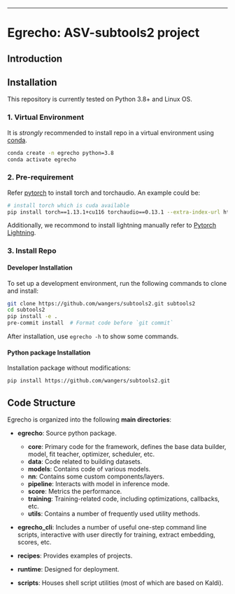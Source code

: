 

-------------------------------------------------------------------------------------------------------------------------------------------------------
# Egrecho: ASV-subtools2 project


## Introduction

## Installation

This repository is currently tested on Python 3.8+ and Linux OS.

### 1. Virtual Environment

It is *strongly* recommended to install repo in a virtual environment using [conda](https://www.anaconda.com/).
```bash
conda create -n egrecho python=3.8
conda activate egrecho
```

### 2. Pre-requirement
Refer [pytorch](https://pytorch.org/) to install torch and torchaudio. An example could be:

```bash
# install torch which is cuda available
pip install torch==1.13.1+cu116 torchaudio==0.13.1 --extra-index-url https://download.pytorch.org/whl/cu116
```
Additionally, we recommond to install
lightning manually refer to [Pytorch Lightning](https://github.com/Lightning-AI/pytorch-lightning).

### 3. Install Repo
#### Developer Installation

To set up a development environment, run the following commands to clone and install:

```bash
git clone https://github.com/wangers/subtools2.git subtools2
cd subtools2
pip install -e .
pre-commit install  # Format code before `git commit`
```
After installation, use `egrecho -h` to show some commands.
#### Python package Installation

Installation package without modifications:

```bash
pip install https://github.com/wangers/subtools2.git
```
## Code Structure
Egrecho is organized into the following **main directories**:
+ **egrecho**: Source python package.

    + **core**: Primary code for the framework, defines the base data builder, model, fit teacher, optimizer, scheduler, etc.
    + **data**: Code related to building datasets.
    + **models**: Contains code of various models.
    + **nn**: Contains some custom components/layers.
    + **pipeline**: Interacts with model in inference mode.
    + **score**: Metrics the performance.
    + **training**: Training-related code, including optimizations, callbacks, etc.
    + **utils**: Contains a number of frequently used utility methods.

+ **egrecho_cli**: Includes a number of useful one-step command line scripts, interactive with user directly for training, extract embedding, scores, etc.
+ **recipes**: Provides examples of projects.
+ **runtime**: Designed for deployment.
+ **scripts**: Houses shell script utilities (most of which are based on Kaldi).
